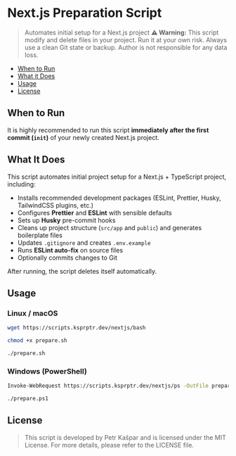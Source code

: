 # Next.js Preparation Script

> Automates initial setup for a Next.js project
> **⚠️ Warning:** This script modify and delete files in your project. Run it at your own risk. Always use a clean Git state or backup. Author is not responsible for any data loss.

- [When to Run](#WhentoRun)
- [What it Does](#WhatItDoes)
- [Usage](#Usage)
- [License](#License)

## When to Run

It is highly recommended to run this script **immediately after the first commit (`init`)** of your newly created Next.js project.

## What It Does

This script automates initial project setup for a Next.js + TypeScript project, including:

- Installs recommended development packages (ESLint, Prettier, Husky, TailwindCSS plugins, etc.)
- Configures **Prettier** and **ESLint** with sensible defaults
- Sets up **Husky** pre-commit hooks
- Cleans up project structure (`src/app` and `public`) and generates boilerplate files
- Updates `.gitignore` and creates `.env.example`
- Runs **ESLint auto-fix** on source files
- Optionally commits changes to Git

After running, the script deletes itself automatically.

## Usage

### Linux / macOS

```bash
wget https://scripts.ksprptr.dev/nextjs/bash

chmod +x prepare.sh

./prepare.sh
```

### Windows (PowerShell)

```bash
Invoke-WebRequest https://scripts.ksprptr.dev/nextjs/ps -OutFile prepare.ps1

./prepare.ps1
```

## License

> This script is developed by Petr Kašpar and is licensed under the MIT License.
> For more details, please refer to the LICENSE file.

